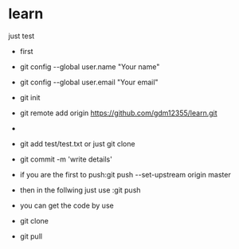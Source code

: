 # learn
just test
- first
- git config --global user.name "Your name"
- git config --global user.email "Your email"
- git init
- git remote add origin https://github.com/gdm12355/learn.git
- 
- git add test/test.txt  or just git clone
- git commit -m 'write details'
- if you are the first to push:git push --set-upstream origin master
- then in the follwing just use :git push

- you can get the code by use
- git clone
- git pull

